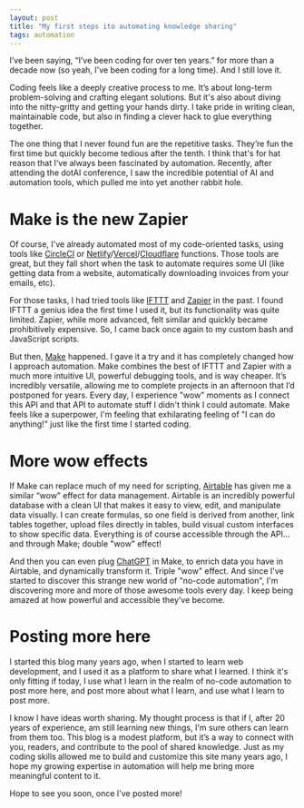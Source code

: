 ```yaml
---
layout: post
title: "My first steps ito automating knowledge sharing"
tags: automation
---
```


I’ve been saying, “I’ve been coding for over ten years.” for more than a decade
now (so yeah, I've been coding for a long time). And I still love it. 

Coding feels like a deeply creative process to me. It’s about long-term
problem-solving and crafting elegant solutions. But it's also about diving into
the nitty-gritty and getting your hands dirty. I take pride in writing clean,
maintainable code, but also in finding a clever hack to glue everything
together.

The one thing that I never found fun are the repetitive tasks. They’re fun the
first time but quickly become tedious after the tenth. I think that's for hat
reason that I’ve always been fascinated by automation. Recently, after attending
the dotAI conference, I saw the incredible potential of AI and automation tools,
which pulled me into yet another rabbit hole.

# Make is the new Zapier

Of course, I've already automated most of my code-oriented tasks, using tools
like [CircleCI](circleci.com) or [Netlify](netlify.com)/[Vercel](vercel.com)/[Cloudflare](https://www.cloudflare.com/) functions. Those
tools are great, but they fall short when the task to automate requires some UI
(like getting data from a website, automatically downloading invoices from your
emails, etc).

For those tasks, I had tried tools like [IFTTT](https://ifttt.com/) and
[Zapier](zapier.com) in the past. I found IFTTT a genius idea the first time
I used it, but its functionality was quite limited. Zapier, while more advanced,
felt similar and quickly became prohibitively expensive. So, I came back once
again to my custom bash and JavaScript scripts.

But then, [Make](make.com) happened. I gave it a try and it has completely
changed how I approach automation. Make combines the best of IFTTT and Zapier
with a much more intuitive UI, powerful debugging tools, and is way cheaper.
It’s incredibly versatile, allowing me to complete projects in an afternoon that
I’d postponed for years. Every day, I experience "wow" moments as I connect this
API and that API to automate stuff I didn't think I could automate. Make feels
like a superpower, I'm feeling that exhilarating feeling of "I can do anything!"
just like the first time I started coding.

# More wow effects

If Make can replace much of my need for scripting, [Airtable](airtable.com) has
given me a similar “wow” effect for data management. Airtable is an incredibly
powerful database with a clean UI that makes it easy to view, edit, and
manipulate data visually. I can create formulas, so one field is derived from
another, link tables together, upload files directly in tables, build visual
custom interfaces to show specific data. Everything is of course accessible
through the API... and through Make; double "wow" effect!

And then you can even plug [ChatGPT](https://chatgpt.com/) in Make, to enrich
data you have in Airtable, and dynamically transform it. Triple "wow" effect.
And since I've started to discover this strange new world of "no-code
automation", I'm discovering more and more of those awesome tools every day.
I keep being amazed at how powerful and accessible they’ve become.

# Posting more here

I started this blog many years ago, when I started to learn web development, and
I used it as a platform to share what I learned. I think it's only fitting if
today, I use what I learn in the realm of no-code automation to post more here,
and post more about what I learn, and use what I learn to post more. 

I know I have ideas worth sharing. My thought process is that if I, after 20
years of experience, am still learning new things, I'm sure others can learn
from them too. This blog is a modest platform, but it’s a way to connect with
you, readers, and contribute to the pool of shared knowledge. Just as my coding
skills allowed me to build and customize this site many years ago, I hope my
growing expertise in automation will help me bring more meaningful content to
it.

Hope to see you soon, once I've posted more!





